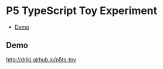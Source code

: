 
# P5 TypeScript Toy Experiment

<!-- TOC -->
- [Demo](#demo)

<!-- /TOC -->



## Demo

http://drjkl.github.io/p5ts-toy